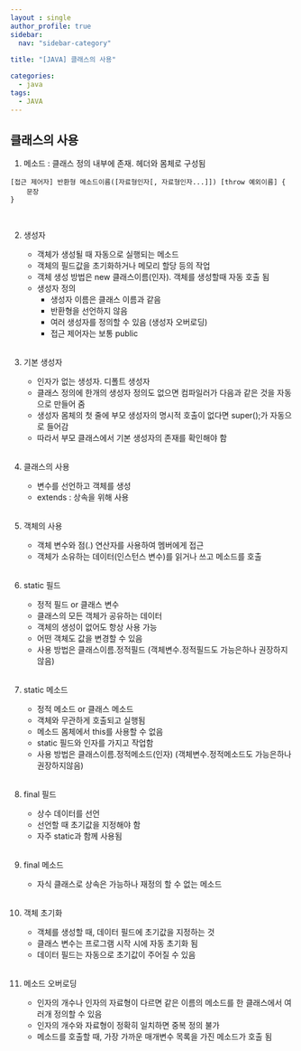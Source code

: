```yaml
---
layout : single
author_profile: true
sidebar: 
  nav: "sidebar-category"
  
title: "[JAVA] 클래스의 사용"

categories:
  - java
tags:
  - JAVA
---
```


## 클래스의 사용

1. 메소드 :  클래스 정의 내부에 존재. 헤더와 몸체로 구성됨<br>
```
[접근 제어자] 반환형 메소드이름([자료형인자[, 자료형인자...]]) [throw 예외이름] {
	문장
}
```

<br>

2. 생성자<br>
	- 객체가 생성될 때 자동으로 실행되는 메소드<br>
	- 객체의 필드값을 초기화하거나 메모리 할당 등의 작업<br>
	- 객체 생성 방법은 new 클래스이름(인자). 객체를 생성할때 자동 호출 됨<br>
	- 생성자 정의<br>
		- 생성자 이름은 클래스 이름과 같음<br>
		- 반환형을 선언하지 않음<br>
		- 여러 생성자를 정의할 수 있음 (생성자 오버로딩)<br>
		- 접근 제어자는 보통 public <br><br>

3. 기본 생성자<br>
	- 인자가 없는 생성자. 디폴트 생성자<br>
	- 클래스 정의에 한개의 생성자 정의도 없으면 컴파일러가 다음과 같은 것을 자동으로 만들어 줌<br>
	- 생성자 몸체의 첫 줄에 부모 생성자의 명시적 호출이 없다면 super();가 자동으로 들어감<br>
	- 따라서 부모 클래스에서 기본 생성자의 존재를 확인해야 함<br><br>

4. 클래스의 사용<br>
	- 변수를 선언하고 객체를 생성<br>
	- extends : 상속을 위해 사용<br><br>

5. 객체의 사용<br>
	- 객체 변수와 점(.) 연산자를 사용하여 멤버에게 접근<br>
	- 객체가 소유하는 데이터(인스턴스 변수)를 읽거나 쓰고 메소드를 호출<br><br>
	
6. static 필드<br>
	- 정적 필드 or 클래스 변수<br>
	- 클래스의 모든 객체가 공유하는 데이터<br>
	- 객체의 생성이 없어도 항상 사용 가능<br>
	- 어떤 객체도 값을 변경할 수 있음<br>
	- 사용 방법은 클래스이름.정적필드 (객체변수.정적필드도 가능은하나 권장하지않음)<br><br>

7. static 메소드<br>
	- 정적 메소드 or 클래스 메소드<br>
	- 객체와 무관하게 호출되고 실행됨<br>
	- 메소드 몸체에서 this를 사용할 수 없음<br>
	- static 필드와 인자를 가지고 작업함<br>
	- 사용 방법은 클래스이름.정적메소드(인자)  (객체변수.정적메소드도 가능은하나 권장하지않음)<br><br>

8. final 필드<br>
	- 상수 데이터를 선언<br>
	- 선언할 때 초기값을 지정해야 함<br>
	- 자주 static과 함께 사용됨<br><br>

9. final 메소드<br>
	- 자식 클래스로 상속은 가능하나 재정의 할 수 없는 메소드 <br><br>

10. 객체 초기화<br>
	- 객체를 생성할 때, 데이터 필드에 초기값을 지정하는 것<br>
	- 클래스 변수는 프로그램 시작 시에 자동 초기화 됨<br>
	- 데이터 필드는 자동으로 초기값이 주어질 수 있음<br><br>

11. 메소드 오버로딩<br>
	- 인자의 개수나 인자의 자료형이 다르면 같은 이름의 메소드를 한 클래스에서 여러개 정의할 수 있음<br>
	- 인자의 개수와 자료형이 정확히 일치하면 중복 정의 불가<br>
	- 메소드를 호출할 때, 가장 가까운 매개변수 목록을 가진 메소드가 호출 됨<br><br>


